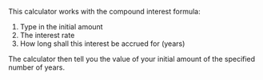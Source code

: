 This calculator works with the compound interest formula:

1) Type in the initial amount
2) The interest rate 
3) How long shall this interest be accrued for (years)

The calculator then tell you the value of your initial amount of the specified number of years.


